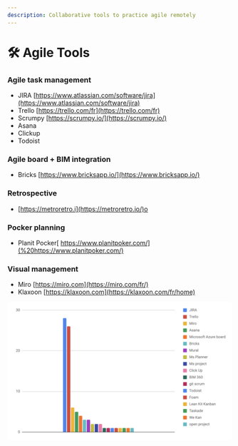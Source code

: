 ```yaml
---
description: Collaborative tools to practice agile remotely
---
```


# 🛠️  Agile Tools

### Agile task management

* JIRA  [https://www.atlassian.com/software/jira](https://www.atlassian.com/software/jira)
* Trello [https://trello.com/fr](https://trello.com/fr)
* Scrumpy [https://scrumpy.io/](https://scrumpy.io/)
* Asana 
* Clickup
* Todoist

### Agile board + BIM integration

* Bricks [https://www.bricksapp.io/](https://www.bricksapp.io/)

### Retrospective

* [https://metroretro.i](https://metroretro.io/)o

### Pocker planning 

* Planit Pocker[ https://www.planitpoker.com/](%20https://www.planitpoker.com/)

### Visual management

* Miro [https://miro.com](https://miro.com/fr/)
* Klaxoon  [https://klaxoon.com](https://klaxoon.com/fr/home)

![Stats from tools usage of attendees of meetup \#12](../.gitbook/assets/project-management-soft-agile-bim.png)

